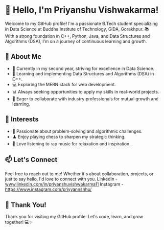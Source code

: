 
# 👋 Hello, I'm Priyanshu Vishwakarma!

Welcome to my GitHub profile! I'm a passionate B.Tech student specializing in Data Science at Buddha Institute of Technology, GIDA, Gorakhpur. 📚 With a strong foundation in C++, Python, Java, and Data Structures and Algorithms (DSA), I'm on a journey of continuous learning and growth.

## 🚀 About Me

- 🔬 Currently in my second year, striving for excellence in Data Science.
- 🌱 Learning and implementing Data Structures and Algorithms (DSA) in C++.
- 💻 Exploring the MERN stack for web development.
- 📊 Always seeking opportunities to apply my skills in real-world projects.
- 🤝 Eager to collaborate with industry professionals for mutual growth and learning.

## 🎯 Interests

- 🧩 Passionate about problem-solving and algorithmic challenges.
- ♟️ Enjoy playing chess to sharpen my strategic thinking.
- 🎵 Love listening to rap music for relaxation and inspiration.

## 📫 Let's Connect

Feel free to reach out to me! Whether it's about collaboration, projects, or just to say hello, I'd love to connect with you.
LinkedIn - www.linkedin.com/in/priyanshuvishwakarma11
Instagram - https://www.instagram.com/priyyannshhu/

## 🙏 Thank You!

Thank you for visiting my GitHub profile. Let's code, learn, and grow together! 💻✨
